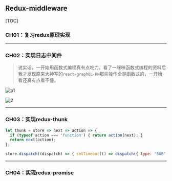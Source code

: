 ## Redux-middleware

[TOC]

### CH01：复习redux原理实现



------

### CH02：实现日志中间件

> 说实话，一开始用函数式编程真有点吃力。看了一咪咪函数式编程的资料后我才发现原来大神写的`react-graphQL-HN`那些操作全是函数式的，一开始看还真有点看不懂。

![p1](https://raw.githubusercontent.com/zhufengnodejs/201701redux-middleware/master/imags/1.redux.png)

![2](https://raw.githubusercontent.com/zhufengnodejs/201701redux-middleware/master/imags/2.middleware.png)

------

### CH03：实现redux-thunk

```js
let thunk = store => next => action => {
  if (typeof action === 'function') { return action(next); }
  return next(action);
};

store.dispatch((dispatch) => { setTimeout(() => dispatch({ type: "SUB" }), 3000) });
```

------

### CH04：实现redux-promise

